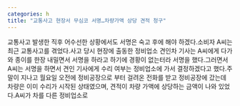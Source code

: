 ```yaml
---
categories: h
title: "교통사고 현장서 무심코 서명…차량가액 상당 견적 청구"
---
```

교통사고 발생한 직후 어수선한 상황에서도 서명은 숙고 후에 해야 하겠다.소비자 A씨는 최근 교통사고를 겪었다.사고 당시 현장에 출동한 정비업소 견인차 기사는 A씨에게 다가와 종이를 한장 내밀면서 서명을 하라고 하기에 경황이 없는터라 서명을 했다.그러면서 A씨는 서명을 하면서 견인 기사에게 수리 여부는 정비업소에 가서 결정하겠다고 했다.주말이 지나고 월요일 오전에 정비공장으로 부터 걸려온 전화를 받고 정비공장에 갔는데 차량은 이미 수리가 시작된 상태였으며, 견적이 차량 가액에 상당하는 금액이 나와 있었다.A씨가 차를 다른 정비업소로